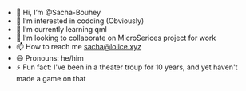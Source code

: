 - 👋 Hi, I’m @Sacha-Bouhey
- 👀 I’m interested in codding (Obviously) 
- 🌱 I’m currently learning qml
- 💞️ I’m looking to collaborate on MicroSerices project for work
- 📫 How to reach me sacha@lolice.xyz
- 😄 Pronouns: he/him
- ⚡ Fun fact: I've been in a theater troup for 10 years, and yet haven't made a game on that 

<!---
Sacha-Bouhey/Sacha-Bouhey is a ✨ special ✨ repository because its `README.md` (this file) appears on your GitHub profile.
You can click the Preview link to take a look at your changes.
--->
